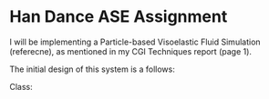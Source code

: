 # Han Dance ASE Assignment 

I will be implementing a Particle-based Visoelastic Fluid Simulation (referecne), as mentioned in my CGI Techniques report (page 1). 

The initial design of this system is a follows:

Class: 